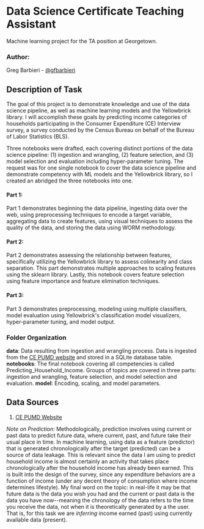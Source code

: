 # Data Science Certificate Teaching Assistant
Machine learning project for the TA position at Georgetown.

### Author:
Greg Barbieri - [@gfbarbieri](https://github.com/gfbarbieri)  

## Description of Task
The goal of this project is to demonstrate knowledge and use of the data science pipeline, as well as machine learning models and the Yellowbrick library. I will accomplish these goals by predicting income categories of households participating in the Consumer Expenditure (CE) Interview survey, a survey conducted by the Census Bureau on behalf of the Bureau of Labor Statistics (BLS).

Three notebooks were drafted, each covering distinct portions of the data science pipeline: (1) ingestion and wrangling, (2) feature selection, and (3) model selection and evaluation including hyper-parameter tuning. The request was for one single notebook to cover the data science pipeline and demonstrate competency with ML models and the Yellowbrick library, so I created an abridged the three notebooks into one.

#### Part 1:
Part 1 demonstrates beginning the data pipeline, ingesting data over the web, using preprocessing techniques to encode a target variable, aggregating data to create features, using visual techniques to assess the quality of the data, and storing the data using WORM methodology.

#### Part 2:
Part 2 demonstrates assessing the relationship between features, specifically utilizing the Yellowbrick library to assess colinearity and class separation. This part demonstrates multiple approaches to scaling features using the sklearn library. Lastly, this notebook covers feature selection using feature importance and feature elimination techniques.

#### Part 3:
Part 3 demonstrates preprocessing, modeling using multiple classifiers, model evaluation using Yellowbrick's classification model visualizers, hyper-parameter tuning, and model output.

### Folder Organization
**data**: Data resulting from ingestion and wrangling process. Data is ingested from the [CE PUMD website](https://www.bls.gov/cex/pumd_data.htm) and stored in a SQLite database table.  
**notebooks**: The final notebook covering all competencies is called Predicting_Household_Income. Groups of topics are covered in three parts: ingestion and wrangling, feature selection, and model selection and evaluation.
**model**: Encoding, scaling, and model parameters.  

## Data Sources
1. [CE PUMD Website](https://www.bls.gov/cex/pumd.htm)

*Note on Prediction*: Methodologically, prediction involves using current or past data to predict future data, where current, past, and future take their usual place in time. In machine learning, using data as a feature (predictor) that is generated chronologically after the target (predicted) can be a source of data leakage. This is relevant since the data I am using to predict household income is almost certainly an activity that takes place chronologically after the household income has already been earned. This is built into the design of the survey, since any expenditure behaviors are a function of income (under any decent theory of consumption where income determines lifestyle). My final word on the topic: in real-life it may be that future data is the data you wish you had and the current or past data is the data you have now--meaning the chronology of the data refers to the time you receive the data, not when it is theoretically generated by a the user. That is, for this task we are *inferring* income earned (past) using currently available data (present).
